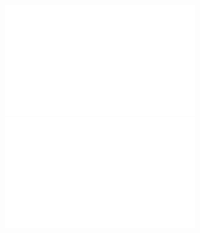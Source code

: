 ![](https://raw.githubusercontent.com/toumask/github-stats/master/generated/overview.svg#gh-dark-mode-only)
![](https://raw.githubusercontent.com/toumask/github-stats/master/generated/languages.svg#gh-dark-mode-only)
